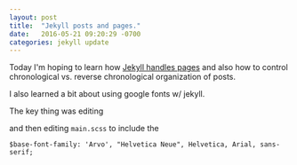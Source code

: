 ```yaml
---
layout: post
title:  "Jekyll posts and pages."
date:   2016-05-21 09:20:29 -0700
categories: jekyll update
---
```

Today I'm hoping to learn how [Jekyll handles pages](https://jekyllrb.com/docs/pages/) and also how to control chronological vs. reverse chronological organization of posts.

I also learned a bit about using google fonts w/ jekyll.

The key thing was editing 

and then editing ```main.scss``` to include the 

```
$base-font-family: 'Arvo', "Helvetica Neue", Helvetica, Arial, sans-serif;
```